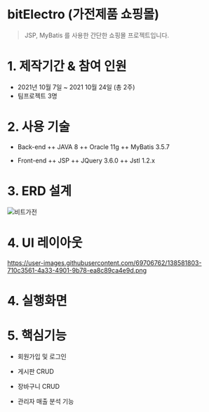 # bitElectro (가전제품 쇼핑몰)
> JSP, MyBatis 를 사용한 간단한 쇼핑몰 프로젝트입니다.  

# 1. 제작기간 & 참여 인원
+ 2021년 10월 7일 ~ 2021 10월 24일 (총 2주)
+ 팀프로젝트 3명  

# 2. 사용 기술
+ Back-end
 ++ JAVA 8
 ++ Oracle 11g
 ++ MyBatis 3.5.7

+ Front-end
 ++ JSP
 ++ JQuery 3.6.0
 ++ Jstl 1.2.x  
 
# 3. ERD 설계
![비트가전](https://user-images.githubusercontent.com/69706762/138577537-0d04f924-6112-4ec3-92db-ae1bbcc5c3d8.png)  


# 4. UI 레이아웃
https://user-images.githubusercontent.com/69706762/138581803-710c3561-4a33-4901-9b78-ea8c89ca4e9d.png
 
 
 
 # 4. 실행화면
   
 
 # 5. 핵심기능
 + 회원가입 및 로그인
 
 + 게시판 CRUD
 
 + 장바구니 CRUD
 
 + 관리자 매출 분석 기능 
